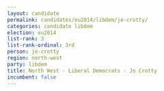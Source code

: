 ```yaml
---
layout: candidate
permalink: candidates/eu2014/libdem/jo-crotty/
categories: candidate libdem
election: eu2014
list-rank: 3
list-rank-ordinal: 3rd
person: jo-crotty
region: north-west
party: libdem
title: North West - Liberal Democrats - Jo Crotty
incumbent: false
---
```

